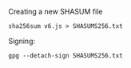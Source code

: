 Creating a new SHASUM file

```
sha256sum v6.js > SHASUMS256.txt
```

Signing:

```
gpg --detach-sign SHASUMS256.txt
```
